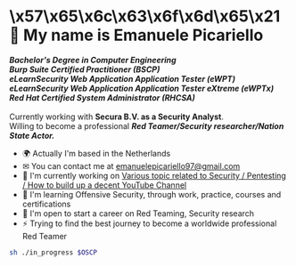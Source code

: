 \x57\x65\x6c\x63\x6f\x6d\x65\x21
<br />
 👋 My name is Emanuele Picariello
====================================
***Bachelor's Degree in Computer Engineering*** <br />
***Burp Suite Certified Practitioner (BSCP)*** <br />
***eLearnSecurity Web Application Application Tester (eWPT)*** <br />
***eLearnSecurity Web Application Application Tester eXtreme (eWPTx)*** <br />
***Red Hat Certified System Administrator (RHCSA)*** <br/> <br/>
Currently working with **Secura B.V. as a Security Analyst**. <br/>
Willing to become a professional ***Red Teamer/Security researcher/Nation State Actor.***

* 🌍 Actually I'm based in the Netherlands
* ✉  You can contact me at [emanuelepicariello97@gmail.com](mailto:emanuelepicariello97@gmail.com)
* 🚀  I'm currently working on [Various topic related to Security / Pentesting / How to build up a decent YouTube Channel](http://www.youtube.com/channel/UCx0vGbOo3fdwTK0YqcrVQVw)
* 🧠  I'm learning Offensive Security, through work, practice, courses and certifications
* 🤝  I'm open to start a career on Red Teaming, Security research
* ⚡  Trying to find the best journey to become a worldwide professional Red Teamer

```bash
sh ./in_progress $OSCP
```
